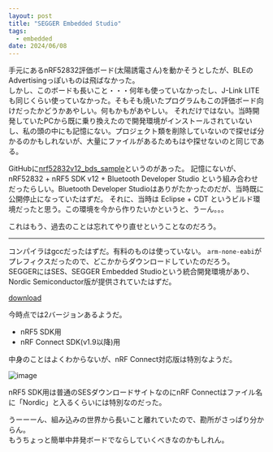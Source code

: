 ```yaml
---
layout: post
title: "SEGGER Embedded Studio"
tags:
  - embedded
date: 2024/06/08
---
```


手元にあるnRF52832評価ボード(太陽誘電さん)を動かそうとしたが、BLEのAdvertisingっぽいものは飛ばなかった。  
しかし、このボードも長いこと・・・何年も使っていなかったし、J-Link LITEも同じくらい使っていなかった。そもそも焼いたプログラムもこの評価ボード向けだったかどうかあやしい。何もかもがあやしい。
それだけではない。当時開発していたPCから既に乗り換えたので開発環境がインストールされていないし、私の頭の中にも記憶にない。プロジェクト類を削除していないので探せば分かるのかもしれないが、大量にファイルがあるためもはや探せないのと同じである。

GitHubに[nrf52832v12_bds_sample](https://github.com/hirokuma/nrf52832v12_bds_sample)というのがあった。
記憶にないが、nRF52832 + nRF5 SDK v12 + Bluetooth Developer Studio という組み合わせだったらしい。Bluetooth Developer Studioはありがたかったのだが、当時既に公開停止になっていたはずだ。
それに、当時は Eclipse + CDT というビルド環境だったと思う。この環境を今から作りたいかというと、うーん。。。

これはもう、過去のことは忘れてやり直せということなのだろう。

----

コンパイラはgccだったはずだ。有料のものは使っていない。
`arm-none-eabi`がプレフィクスだったので、どこかからダウンロードしていたのだろう。  
SEGGERにはSES、SEGGER Embedded Studioという統合開発環境があり、Nordic Semiconductor版が提供されていたはずだ。

[download](https://www.nordicsemi.com/Products/Development-tools/Segger-Embedded-Studio/Download#infotabs)

今時点では2バージョンあるようだ。

* nRF5 SDK用
* nRF Connect SDK(v1.9以降)用

中身のことはよくわからないが、nRF Connect対応版は特別なようだ。

![image](20240608-1.png)

nRF5 SDK用は普通のSESダウンロードサイトなのにnRF Connectはファイル名に「Nordic」と入るくらいには特別なのだった。

うーーーん、組み込みの世界から長いこと離れていたので、勘所がさっぱり分からん。  
もうちょっと簡単中井発ボードでならしていくべきなのかもしれん。

